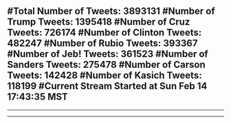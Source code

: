 #Total Number of Tweets: 3893131 
#Number of Trump Tweets: 1395418
#Number of Cruz Tweets: 726174
#Number of Clinton Tweets: 482247
#Number of Rubio Tweets: 393367
#Number of Jeb! Tweets: 361523
#Number of Sanders Tweets: 275478
#Number of Carson Tweets: 142428
#Number of Kasich Tweets: 118199
#Current Stream Started at Sun Feb 14 17:43:35 MST
---
---
---
